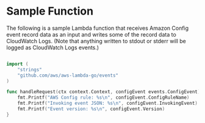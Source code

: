 # Sample Function

The following is a sample Lambda function that receives Amazon Config event record data as an input and writes some of the record data to CloudWatch Logs. (Note that anything written to stdout or stderr will be logged as CloudWatch Logs events.)

```go

import (
    "strings"
    "github.com/aws/aws-lambda-go/events"
)

func handleRequest(ctx context.Context, configEvent events.ConfigEvent) {
    fmt.Printf("AWS Config rule: %s\n", configEvent.ConfigRuleName)
    fmt.Printf("Invoking event JSON: %s\n", configEvent.InvokingEvent)
    fmt.Printf("Event version: %s\n", configEvent.Version)
}

```
